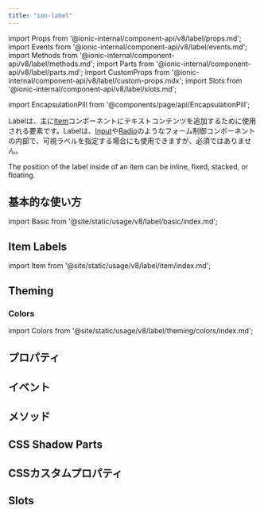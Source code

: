 ```yaml
---
title: "ion-label"
---
```

import Props from '@ionic-internal/component-api/v8/label/props.md';
import Events from '@ionic-internal/component-api/v8/label/events.md';
import Methods from '@ionic-internal/component-api/v8/label/methods.md';
import Parts from '@ionic-internal/component-api/v8/label/parts.md';
import CustomProps from '@ionic-internal/component-api/v8/label/custom-props.mdx';
import Slots from '@ionic-internal/component-api/v8/label/slots.md';

<head>
  <title>ion-label: Item Label Color and Properties for Applications</title>
  <meta name="description" content="Labelは、他のIonicコンポーネントと組み合わせて使用できるラッパー要素です。ion-labelでアイテムラベルの色やその他のプロパティを簡単にデザインできます。" />
</head>

import EncapsulationPill from '@components/page/api/EncapsulationPill';

<EncapsulationPill type="scoped" />

Labelは、主に[Item](./item.md)コンポーネントにテキストコンテンツを追加するために使用される要素です。Labelは、[Input](./input.md)や[Radio](./radio.md)のようなフォーム制御コンポーネントの内部で、可視ラベルを指定する場合にも使用できますが、必須ではありません。

The position of the label inside of an item can be inline, fixed, stacked, or floating.

## 基本的な使い方

import Basic from '@site/static/usage/v8/label/basic/index.md';

<Basic />

## Item Labels

import Item from '@site/static/usage/v8/label/item/index.md';

<Item />

## Theming

### Colors

import Colors from '@site/static/usage/v8/label/theming/colors/index.md';

<Colors />


## プロパティ
<Props />

## イベント
<Events />

## メソッド
<Methods />

## CSS Shadow Parts
<Parts />

## CSSカスタムプロパティ
<CustomProps />

## Slots
<Slots />
